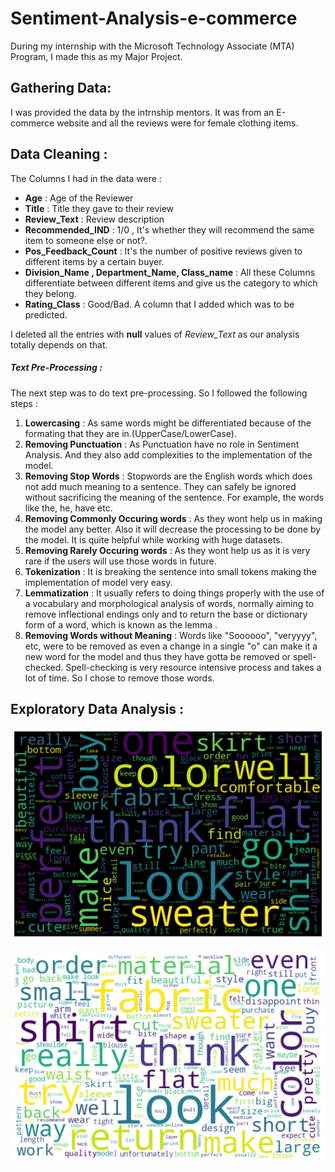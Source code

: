 # Sentiment-Analysis-e-commerce
During my internship with the Microsoft Technology Associate (MTA) Program, I made this as my Major Project.

## Gathering Data:
I was provided the data by the intrnship mentors. It was from an E-commerce website and all the reviews were for female clothing items.

## Data Cleaning :
The Columns I had in the data were : 
* **Age** : Age of the Reviewer
* **Title** : Title they gave to their review
* **Review_Text** : Review description 
* **Recommended_IND** : 1/0 , It's whether they will recommend the same item to someone else or not?.
* **Pos_Feedback_Count** : It's the number of positive reviews given to different items by a certain buyer.
* **Division_Name , Department_Name, Class_name** : All these Columns differentiate between different items and give us the category to which they belong.
* **Rating_Class** : Good/Bad. A column that I added which was to be predicted.

I deleted all the entries with **null** values of *Review_Text* as our analysis totally depends on that.

##### Text Pre-Processing :
  The next step was to do text pre-processing. So I followed the following steps :
  1. **Lowercasing** : As same words might be differentiated because of the formating that they are in.(UpperCase/LowerCase).
  1. **Removing Punctuation** : As Punctuation have no role in Sentiment Analysis. And they also add complexities to the implementation of the model.
  1. **Removing Stop Words** : Stopwords are the English words which does not add much meaning to a sentence. They can safely be ignored without sacrificing the meaning of the sentence. For example, the words like the, he, have etc.
  1. **Removing Commonly Occuring words** : As they wont help us in making the model any better. Also it will decrease the processing to be done by the model. It is quite helpful while working with huge datasets.
  1. **Removing Rarely Occuring words** : As they wont help us as it is very rare if the users will use those words in future.
  1. **Tokenization** : It is breaking the sentence into small tokens making the implementation of model very easy.
  1. **Lemmatization** : It usually refers to doing things properly with the use of a vocabulary and morphological analysis of words, normally aiming to remove inflectional endings only and to return the base or dictionary form of a word, which is known as the lemma .
  1. **Removing Words without Meaning** : Words like "Soooooo", "veryyyy", etc, were to be removed as even a change in a single "o" can make it a new word for the model and thus they have gotta be removed or spell-checked. Spell-checking is very resource intensive process and takes a lot of time. So I chose to remove those words.

## Exploratory Data Analysis :

![Words Used in Positive Reviews](https://github.com/Siddharthm10/Sentiment-Analysis-e-commerce/blob/master/Images/Positive.png)



![Words Used in Negative Reviews](https://github.com/Siddharthm10/Sentiment-Analysis-e-commerce/blob/master/Images/Negative.png)
